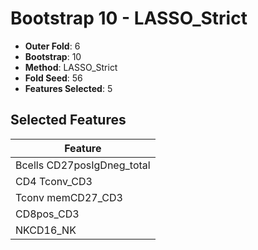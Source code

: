 # Bootstrap 10 - LASSO_Strict

- **Outer Fold**: 6
- **Bootstrap**: 10
- **Method**: LASSO_Strict
- **Fold Seed**: 56
- **Features Selected**: 5

## Selected Features

| Feature |
|---------|
| Bcells CD27posIgDneg_total |
| CD4 Tconv_CD3 |
| Tconv memCD27_CD3 |
| CD8pos_CD3 |
| NKCD16_NK |
